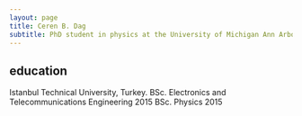 ```yaml
---
layout: page
title: Ceren B. Dag
subtitle: PhD student in physics at the University of Michigan Ann Arbor
---
```


## education

Istanbul Technical University, Turkey.
BSc. Electronics and Telecommunications Engineering 2015
BSc. Physics 2015
